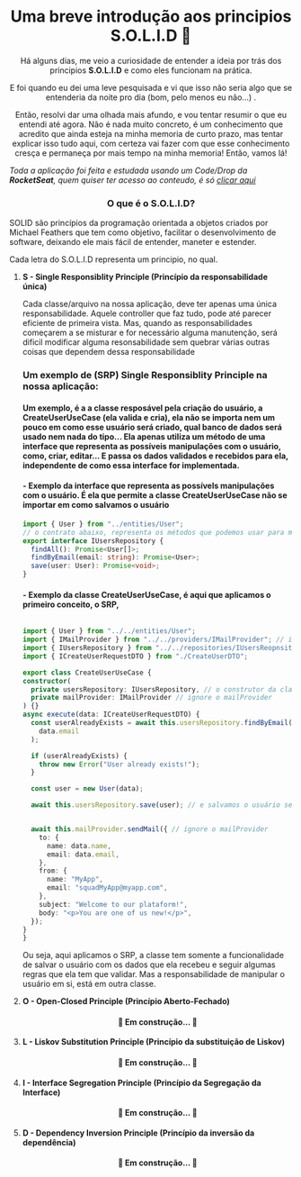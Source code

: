 <h1 align="center">
  Uma breve introdução aos principios S.O.L.I.D 🧐  
</h1>
<p align="center"> Há alguns dias, me veio a curiosidade de entender a ideia por trás dos principios <b>S.O.L.I.D</b> e como eles funcionam na prática.</p>
<p align="center"> E foi quando eu dei uma leve pesquisada e vi que isso não seria algo que se entenderia da noite pro dia (bom, pelo menos eu não...) .</p>
<p align="center"> Então, resolvi dar uma olhada mais afundo, e vou tentar resumir o que eu entendi até agora. Não é nada muito concreto, é um conhecimento que acredito que ainda esteja na minha memoria de curto prazo, mas tentar explicar isso tudo aqui, com certeza vai fazer com que esse conhecimento cresça e permaneça por mais tempo na minha memoria! Então, vamos lá!</p>
<i>Toda a aplicação foi feita e estudada usando um Code/Drop da <b>RocketSeat</b>, quem quiser ter acesso ao conteudo, é só <a href="https://www.youtube.com/watch?v=vAV4Vy4jfkc" target="_blank"  >clicar aqui</a> </i>
<h3 align="center">
  O que é o S.O.L.I.D? 
</h3>

<p>SOLID são princípios da programação orientada a objetos criados por <e>Michael Feathers</e> que tem como objetivo, facilitar o desenvolvimento de software, deixando ele mais fácil de entender, maneter e estender.</p>
<p>Cada letra do S.O.L.I.D representa um principio, no qual.</p>
<ol>
  <li><b> S - Single Responsiblity Principle (Princípio da responsabilidade única)</b></li>
  <p>Cada classe/arquivo na nossa aplicação, deve ter apenas uma única responsabilidade. Aquele controller que faz tudo, pode até parecer eficiente de primeira vista. Mas, quando as responsabilidades começarem a se misturar e for necessário alguma manutenção, será dificil modificar alguma resonsabilidade sem quebrar várias outras coisas que dependem dessa responsabilidade</p>
  <h3>Um exemplo de (SRP) Single Responsiblity Principle na nossa aplicação: </h3>
  <h4>Um exemplo, é a a classe resposável pela criação do usuário, a CreateUserUseCase (ela valida e cria), ela não se importa nem um pouco em como esse usuário será criado, qual banco de dados será usado nem nada do tipo... Ela apenas utiliza um método de uma interface que representa as possíveis manipulações com o usuário, como, criar, editar... E passa os dados validados e recebidos para ela, independente de como essa interface for implementada.</h4>
  
  <h4> - Exemplo da interface que representa as possívels manipulações com o usuário. É ela que permite a classe CreateUserUseCase não se importar em como salvamos o usuário</h4>
  
  ~~~typescript
import { User } from "../entities/User";
  // o contrato abaixo, representa os métodos que podemos usar para manipular o a entidade Usuário.
  export interface IUsersRepository {
    findAll(): Promise<User[]>;
    findByEmail(email: string): Promise<User>;
    save(user: User): Promise<void>;
  }

~~~
  
   <h4> - Exemplo da classe CreateUserUseCase, é aqui que aplicamos o primeiro conceito, o SRP, </h4>
  
  ~~~typescript
  
import { User } from "../../entities/User";
import { IMailProvider } from "../../providers/IMailProvider"; // ignore o mailProvider
import { IUsersRepository } from "../../repositories/IUsersReopnsitory"; // importamos a interface que representa as possíveis manipulações com o usuário no BD
import { ICreateUserRequestDTO } from "./CreateUserDTO";

export class CreateUserUseCase {
  constructor(
    private usersRepository: IUsersRepository, // o construtor da classe, recebe alguma implemenetação que siga a IUsersRepository, independente de como foi feita essa implementação, seja no MySql, seja no Postgress... 
    private mailProvider: IMailProvider // ignore o mailProvider
  ) {}
  async execute(data: ICreateUserRequestDTO) {
    const userAlreadyExists = await this.usersRepository.findByEmail( // verificamos se já existe um usuário com o email recebido aqui (esse email veio da controller)
      data.email
    );

    if (userAlreadyExists) {
      throw new Error("User already exists!");
    }

    const user = new User(data);

    await this.usersRepository.save(user); // e salvamos o usuário se estiver tudo OK.


    await this.mailProvider.sendMail({ // ignore o mailProvider
      to: {
        name: data.name,
        email: data.email,
      },
      from: {
        name: "MyApp",
        email: "squadMyApp@myapp.com",
      },
      subject: "Welcome to our plataform!",
      body: "<p>You are one of us new!</p>",
    });
  }
}

~~~
  
  <p>Ou seja, aqui aplicamos o SRP, a classe tem somente a funcionalidade de salvar o usuário com os dados que ela recebeu e seguir algumas regras que ela tem que validar. Mas a responsabilidade de manipular o usuário em si, está em outra classe. </p>

  <li><b> O - Open-Closed Principle (Princípio Aberto-Fechado)</b></li>
  
  <h4 align="center"> 
	🚧  Em construção...  🚧
</h4>
  
  <li><b> L - Liskov Substitution Principle (Princípio da substituição de Liskov)</b></li>
  
   <h4 align="center"> 
	🚧  Em construção...  🚧
</h4>
  
  <li><b> I - Interface Segregation Principle (Princípio da Segregação da Interface)</b></li>
  
   <h4 align="center"> 
	🚧  Em construção...  🚧
</h4>
  
  <li><b> D - Dependency Inversion Principle (Princípio da inversão da dependência)</b></li>
  
   <h4 align="center"> 
	🚧  Em construção...  🚧
</h4>
  

</ol>
